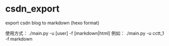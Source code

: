 # csdn_export
export csdn blog to markdown (hexo format)

使用方式：
./main.py -u [user] -f [markdown|html]
例如：
./main.py -u cctt_1 -f markdown
